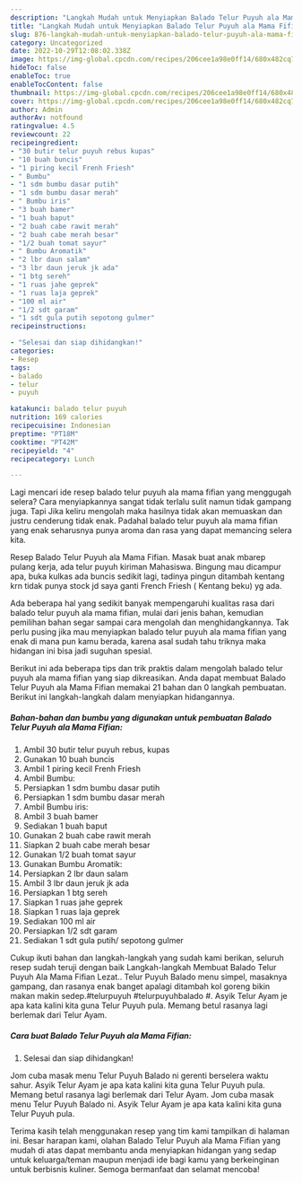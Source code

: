 ```yaml
---
description: "Langkah Mudah untuk Menyiapkan Balado Telur Puyuh ala Mama Fifian yang Enak Banget, Buat Buka Puasa}"
title: "Langkah Mudah untuk Menyiapkan Balado Telur Puyuh ala Mama Fifian yang Enak Banget, Buat Buka Puasa}"
slug: 876-langkah-mudah-untuk-menyiapkan-balado-telur-puyuh-ala-mama-fifian-yang-enak-banget-buat-buka-puasa
category: Uncategorized
date: 2022-10-29T12:08:02.338Z
image: https://img-global.cpcdn.com/recipes/206cee1a98e0ff14/680x482cq70/balado-telur-puyuh-ala-mama-fifian-foto-resep-utama.jpg
hideToc: false
enableToc: true
enableTocContent: false
thumbnail: https://img-global.cpcdn.com/recipes/206cee1a98e0ff14/680x482cq70/balado-telur-puyuh-ala-mama-fifian-foto-resep-utama.jpg
cover: https://img-global.cpcdn.com/recipes/206cee1a98e0ff14/680x482cq70/balado-telur-puyuh-ala-mama-fifian-foto-resep-utama.jpg
author: Admin
authorAv: notfound
ratingvalue: 4.5
reviewcount: 22
recipeingredient:
- "30 butir telur puyuh rebus kupas"
- "10 buah buncis"
- "1 piring kecil Frenh Friesh"
- " Bumbu"
- "1 sdm bumbu dasar putih"
- "1 sdm bumbu dasar merah"
- " Bumbu iris"
- "3 buah bamer"
- "1 buah baput"
- "2 buah cabe rawit merah"
- "2 buah cabe merah besar"
- "1/2 buah tomat sayur"
- " Bumbu Aromatik"
- "2 lbr daun salam"
- "3 lbr daun jeruk jk ada"
- "1 btg sereh"
- "1 ruas jahe geprek"
- "1 ruas laja geprek"
- "100 ml air"
- "1/2 sdt garam"
- "1 sdt gula putih sepotong gulmer"
recipeinstructions:

- "Selesai dan siap dihidangkan!"
categories:
- Resep
tags:
- balado
- telur
- puyuh

katakunci: balado telur puyuh 
nutrition: 169 calories
recipecuisine: Indonesian
preptime: "PT18M"
cooktime: "PT42M"
recipeyield: "4"
recipecategory: Lunch

---
```



Lagi mencari ide resep balado telur puyuh ala mama fifian yang menggugah selera? Cara menyiapkannya sangat tidak terlalu sulit namun tidak gampang juga. Tapi Jika keliru mengolah maka hasilnya tidak akan memuaskan dan justru cenderung tidak enak. Padahal balado telur puyuh ala mama fifian yang enak seharusnya punya aroma dan rasa yang dapat memancing selera kita.


Resep Balado Telur Puyuh ala Mama Fifian. Masak buat anak mbarep pulang kerja, ada telur puyuh kiriman Mahasiswa. Bingung mau dicampur apa, buka kulkas ada buncis sedikit lagi, tadinya pingun ditambah kentang krn tidak punya stock jd saya ganti French Friesh ( Kentang beku) yg ada.

Ada beberapa hal yang sedikit banyak mempengaruhi kualitas rasa dari balado telur puyuh ala mama fifian, mulai dari jenis bahan, kemudian pemilihan bahan segar sampai cara mengolah dan menghidangkannya. Tak perlu pusing jika mau menyiapkan balado telur puyuh ala mama fifian yang enak di mana pun kamu berada, karena asal sudah tahu triknya maka hidangan ini bisa jadi suguhan spesial.


Berikut ini ada beberapa tips dan trik praktis dalam mengolah balado telur puyuh ala mama fifian yang siap dikreasikan. Anda dapat membuat Balado Telur Puyuh ala Mama Fifian memakai 21 bahan dan 0 langkah pembuatan. Berikut ini langkah-langkah dalam menyiapkan hidangannya.

<!--inarticleads1-->

##### Bahan-bahan dan bumbu yang digunakan untuk pembuatan Balado Telur Puyuh ala Mama Fifian:

1. Ambil 30 butir telur puyuh rebus, kupas
1. Gunakan 10 buah buncis
1. Ambil 1 piring kecil Frenh Friesh
1. Ambil  Bumbu:
1. Persiapkan 1 sdm bumbu dasar putih
1. Persiapkan 1 sdm bumbu dasar merah
1. Ambil  Bumbu iris:
1. Ambil 3 buah bamer
1. Sediakan 1 buah baput
1. Gunakan 2 buah cabe rawit merah
1. Siapkan 2 buah cabe merah besar
1. Gunakan 1/2 buah tomat sayur
1. Gunakan  Bumbu Aromatik:
1. Persiapkan 2 lbr daun salam
1. Ambil 3 lbr daun jeruk jk ada
1. Persiapkan 1 btg sereh
1. Siapkan 1 ruas jahe geprek
1. Siapkan 1 ruas laja geprek
1. Sediakan 100 ml air
1. Persiapkan 1/2 sdt garam
1. Sediakan 1 sdt gula putih/ sepotong gulmer


Cukup ikuti bahan dan langkah-langkah yang sudah kami berikan, seluruh resep sudah teruji dengan baik Langkah-langkah Membuat Balado Telur Puyuh Ala Mama Fifian Lezat.. Telur Puyuh Balado menu simpel, masaknya gampang, dan rasanya enak banget apalagi ditambah kol goreng bikin makan makin sedep.#telurpuyuh #telurpuyuhbalado #. Asyik Telur Ayam je apa kata kalini kita guna Telur Puyuh pula. Memang betul rasanya lagi berlemak dari Telur Ayam. 

<!--inarticleads2-->

##### Cara buat Balado Telur Puyuh ala Mama Fifian:


1. Selesai dan siap dihidangkan!

Jom cuba masak menu Telur Puyuh Balado ni gerenti berselera waktu sahur. Asyik Telur Ayam je apa kata kalini kita guna Telur Puyuh pula. Memang betul rasanya lagi berlemak dari Telur Ayam. Jom cuba masak menu Telur Puyuh Balado ni. Asyik Telur Ayam je apa kata kalini kita guna Telur Puyuh pula. 

Terima kasih telah menggunakan resep yang tim kami tampilkan di halaman ini. Besar harapan kami, olahan Balado Telur Puyuh ala Mama Fifian yang mudah di atas dapat membantu anda menyiapkan hidangan yang sedap untuk keluarga/teman maupun menjadi ide bagi kamu yang berkeinginan untuk berbisnis kuliner. Semoga bermanfaat dan selamat mencoba!
